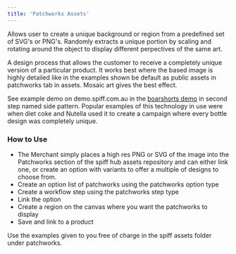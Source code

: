 ```yaml
---
title: 'Patchworks Assets'
---
```


Allows user to create a unique background or region from a predefined set of SVG's or PNG's. Randomly extracts a unique portion by scaling and rotating around the object to display different perpectives of the same art. 

A design process that allows the customer to receive a completely unique version of a particular product. It works best where the based image is highly detailed like in the examples shown be default as public assets in patchworks tab in assets. Mosaic art gives the best effect.  

See example demo on demo.spiff.com.au in the [boarshorts demo](https://demo.spiff.com.au/collections/apparel/products/boardshorts-demo) in second step named side pattern.  Popular examples of this technology in use were when diet coke and Nutella used it to create a campaign where every bottle design was completely unique. 

### How to Use
- The Merchant simply places a high res PNG or SVG of the image into the Patchworks section of the spiff hub assets repository and can either link one, or create an option with variants to offer a multiple of designs to choose from. 
- Create an option list of patchworks using the patchworks option type 
- Create a workflow step using the patchworks step type 
- Link the option 
- Create a region on the canvas where you want the patchworks to display
- Save and link to a product

Use the examples given to you free of charge in the spiff assets folder under patchworks. 
